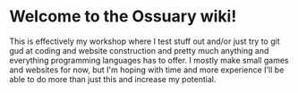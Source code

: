 # Welcome to the Ossuary wiki!
This is effectively my workshop where I test stuff out and/or just try to git gud at coding and website construction and pretty much anything and everything programming languages has to offer.
I mostly make small games and websites for now, but I'm hoping with time and more experience I'll be able to do more than just this and increase my potential.
